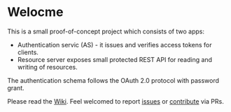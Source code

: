 # Welocme

This is a small proof-of-concept project which consists of two apps:

- Authentication servic (AS) - it issues and verifies access tokens for clients.
- Resource server exposes small protected REST API for reading and writing of resources.

The authentication schema follows the OAuth 2.0 protocol with password grant.

Please read the [Wiki](https://github.com/luchob/oauth2-passwordgrant-example/wiki).
Feel welcomed to report [issues](https://github.com/luchob/oauth2-passwordgrant-example/issues) or [contribute](https://github.com/luchob/oauth2-passwordgrant-example/pulls) via PRs.
